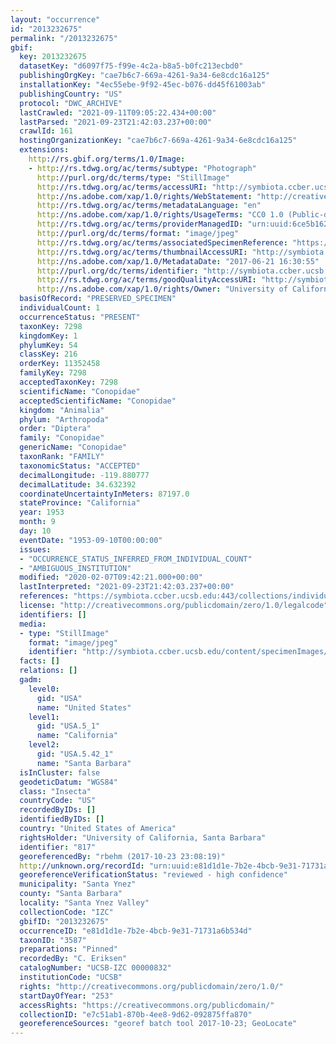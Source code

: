 ```yaml
---
layout: "occurrence"
id: "2013232675"
permalink: "/2013232675"
gbif:
  key: 2013232675
  datasetKey: "d6097f75-f99e-4c2a-b8a5-b0fc213ecbd0"
  publishingOrgKey: "cae7b6c7-669a-4261-9a34-6e8cdc16a125"
  installationKey: "4ec55ebe-9f92-45ec-b076-dd45f61003ab"
  publishingCountry: "US"
  protocol: "DWC_ARCHIVE"
  lastCrawled: "2021-09-11T09:05:22.434+00:00"
  lastParsed: "2021-09-23T21:42:03.237+00:00"
  crawlId: 161
  hostingOrganizationKey: "cae7b6c7-669a-4261-9a34-6e8cdc16a125"
  extensions:
    http://rs.gbif.org/terms/1.0/Image:
    - http://rs.tdwg.org/ac/terms/subtype: "Photograph"
      http://purl.org/dc/terms/type: "StillImage"
      http://rs.tdwg.org/ac/terms/accessURI: "http://symbiota.ccber.ucsb.edu/content/specimenImages/UCSB_IZC/UCSB-IZC00000/UCSB-IZC_00000832_1498087855_lg.jpg"
      http://ns.adobe.com/xap/1.0/rights/WebStatement: "http://creativecommons.org/publicdomain/zero/1.0/"
      http://rs.tdwg.org/ac/terms/metadataLanguage: "en"
      http://ns.adobe.com/xap/1.0/rights/UsageTerms: "CC0 1.0 (Public-domain)"
      http://rs.tdwg.org/ac/terms/providerManagedID: "urn:uuid:6ce5b162-f1b8-491f-aae1-ce3f3fb40032"
      http://purl.org/dc/terms/format: "image/jpeg"
      http://rs.tdwg.org/ac/terms/associatedSpecimenReference: "https://symbiota.ccber.ucsb.edu:443/collections/individual/index.php?occid=817"
      http://rs.tdwg.org/ac/terms/thumbnailAccessURI: "http://symbiota.ccber.ucsb.edu/content/specimenImages/UCSB_IZC/UCSB-IZC00000/UCSB-IZC_00000832_1498087855_tn.jpg"
      http://ns.adobe.com/xap/1.0/MetadataDate: "2017-06-21 16:30:55"
      http://purl.org/dc/terms/identifier: "http://symbiota.ccber.ucsb.edu/content/specimenImages/UCSB_IZC/UCSB-IZC00000/UCSB-IZC_00000832_1498087855_lg.jpg"
      http://rs.tdwg.org/ac/terms/goodQualityAccessURI: "http://symbiota.ccber.ucsb.edu/content/specimenImages/UCSB_IZC/UCSB-IZC00000/UCSB-IZC_00000832_1498087855.jpg"
      http://ns.adobe.com/xap/1.0/rights/Owner: "University of California, Santa Barbara"
  basisOfRecord: "PRESERVED_SPECIMEN"
  individualCount: 1
  occurrenceStatus: "PRESENT"
  taxonKey: 7298
  kingdomKey: 1
  phylumKey: 54
  classKey: 216
  orderKey: 11352458
  familyKey: 7298
  acceptedTaxonKey: 7298
  scientificName: "Conopidae"
  acceptedScientificName: "Conopidae"
  kingdom: "Animalia"
  phylum: "Arthropoda"
  order: "Diptera"
  family: "Conopidae"
  genericName: "Conopidae"
  taxonRank: "FAMILY"
  taxonomicStatus: "ACCEPTED"
  decimalLongitude: -119.880777
  decimalLatitude: 34.632392
  coordinateUncertaintyInMeters: 87197.0
  stateProvince: "California"
  year: 1953
  month: 9
  day: 10
  eventDate: "1953-09-10T00:00:00"
  issues:
  - "OCCURRENCE_STATUS_INFERRED_FROM_INDIVIDUAL_COUNT"
  - "AMBIGUOUS_INSTITUTION"
  modified: "2020-02-07T09:42:21.000+00:00"
  lastInterpreted: "2021-09-23T21:42:03.237+00:00"
  references: "https://symbiota.ccber.ucsb.edu:443/collections/individual/index.php?occid=817"
  license: "http://creativecommons.org/publicdomain/zero/1.0/legalcode"
  identifiers: []
  media:
  - type: "StillImage"
    format: "image/jpeg"
    identifier: "http://symbiota.ccber.ucsb.edu/content/specimenImages/UCSB_IZC/UCSB-IZC00000/UCSB-IZC_00000832_1498087855_lg.jpg"
  facts: []
  relations: []
  gadm:
    level0:
      gid: "USA"
      name: "United States"
    level1:
      gid: "USA.5_1"
      name: "California"
    level2:
      gid: "USA.5.42_1"
      name: "Santa Barbara"
  isInCluster: false
  geodeticDatum: "WGS84"
  class: "Insecta"
  countryCode: "US"
  recordedByIDs: []
  identifiedByIDs: []
  country: "United States of America"
  rightsHolder: "University of California, Santa Barbara"
  identifier: "817"
  georeferencedBy: "rbehm (2017-10-23 23:08:19)"
  http://unknown.org/recordId: "urn:uuid:e81d1d1e-7b2e-4bcb-9e31-71731a6b534d"
  georeferenceVerificationStatus: "reviewed - high confidence"
  municipality: "Santa Ynez"
  county: "Santa Barbara"
  locality: "Santa Ynez Valley"
  collectionCode: "IZC"
  gbifID: "2013232675"
  occurrenceID: "e81d1d1e-7b2e-4bcb-9e31-71731a6b534d"
  taxonID: "3587"
  preparations: "Pinned"
  recordedBy: "C. Eriksen"
  catalogNumber: "UCSB-IZC 00000832"
  institutionCode: "UCSB"
  rights: "http://creativecommons.org/publicdomain/zero/1.0/"
  startDayOfYear: "253"
  accessRights: "https://creativecommons.org/publicdomain/"
  collectionID: "e7c51ab1-870b-4ee8-9d62-092875ffa870"
  georeferenceSources: "georef batch tool 2017-10-23; GeoLocate"
---
```


